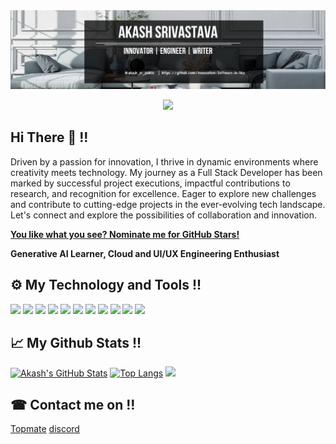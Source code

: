 
<a href="" float="center">
  <img src="https://github.com/Innovation-Software-in-Sky/.github/blob/main/profile/images/20231227_181640_0000.png" />
</a>
<p align="center">
  <a href="" float="center"><img src="https://komarev.com/ghpvc/?username=Innovation-Software-in-Sky&color=blue"/></a>
</p>

## Hi There 👋 !!
<p align="centre">Driven by a passion for innovation, I thrive in dynamic environments where creativity meets technology. My journey as a Full Stack Developer has been marked by successful project executions, impactful contributions to research, and recognition for excellence. Eager to explore new challenges and contribute to cutting-edge projects in the ever-evolving tech landscape. Let's connect and explore the possibilities of collaboration and innovation.</p>

[**You like what you see? Nominate me for GitHub Stars!**](https://stars.github.com/nominate/)

<b>Generative AI Learner, Cloud and UI/UX Engineering Enthusiast</b>

## ⚙️ My Technology and Tools !!
![](https://img.shields.io/badge/Development_Tool-Visual_Studio-informational?style=flat&logo=<LOGO_NAME>&logoColor=white&color=2bbc8a)
![](https://img.shields.io/badge/OOPs_Programing-JAVA,TYPESCRIPT-informational?style=flat&logo=<LOGO_NAME>&logoColor=white&color=2bbc8a)
![](https://img.shields.io/badge/Machine_Learning-Python-informational?style=flat&logo=<LOGO_NAME>&logoColor=white&color=2bbc8a)
![](https://img.shields.io/badge/Operating_System-Windows,Mac-informational?style=flat&logo=<LOGO_NAME>&logoColor=white&color=2bbc8a)
![](https://img.shields.io/badge/Cloud_Computing-SAP_BusinessTechnologyPlatform-informational?style=flat&logo=<LOGO_NAME>&logoColor=white&color=2bbc8a)
![](https://img.shields.io/badge/Database-SQL,MongoDB,PostgrSQL,SQLite,SAP_HANA-informational?style=flat&logo=<LOGO_NAME>&logoColor=white&color=2bbc8a)
![](https://img.shields.io/badge/Frontend-Angular,React-informational?style=flat&logo=<LOGO_NAME>&logoColor=white&color=2bbc8a)
![](https://img.shields.io/badge/Backend-Node.Js/Express.Js,Java_Spring,JDBC-informational?style=flat&logo=<LOGO_NAME>&logoColor=white&color=2bbc8a)
![](https://img.shields.io/badge/API-REST-informational?style=flat&logo=<LOGO_NAME>&logoColor=white&color=2bbc8a)
![](https://img.shields.io/badge/LLM-OpenAI,VertexAI,Palm-informational?style=flat&logo=<LOGO_NAME>&logoColor=white&color=2bbc8a)
![](https://img.shields.io/badge/Packages-NPM,yarn,pip-informational?style=flat&logo=<LOGO_NAME>&logoColor=white&color=2bbc8a)

## 📈 My Github Stats !!
[![Akash's GitHub Stats](https://github-readme-stats.vercel.app/api?username=sky-ether-public&hide=issues&count_private=true&show_icons=true&theme=calm)](https://github.com/sky-ether-public/github-readme-stats)
[![Top Langs](https://github-readme-stats.vercel.app/api/top-langs/?username=sky-ether-public&layout=compact&theme=calm)](https://github.com/sky-ether-public/github-readme-stats)
<a href="http://www.github.com/sky-ether-public"><img src="https://github-readme-streak-stats.herokuapp.com/?user=sky-ether-public&stroke=ffffff&background=171717&ring=0891b2&fire=0891b2&currStreakNum=ffffff&currStreakLabel=0891b2&sideNums=ffffff&sideLabels=ffffff&dates=ffffff&hide_border=true" /></a>

## ☎ Contact me on !!
[Topmate](https://topmate.io/akash_sr_public)
[discord](https://discord.gg/bX9qnBHM)

